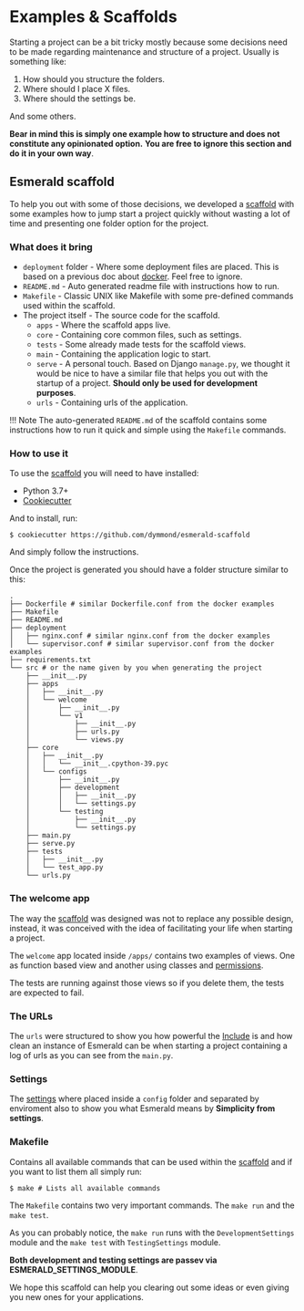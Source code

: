# Examples & Scaffolds

Starting a project can be a bit tricky mostly because some decisions need to be made regarding maintenance and
structure of a project. Usually is something like:

1. How should you structure the folders.
2. Where should I place X files.
3. Where should the settings be.

And some others.

**Bear in mind this is simply one example how to structure and does not constitute any opinionated option.**
**You are free to ignore this section and do it in your own way**.

## Esmerald scaffold

To help you out with some of those decisions, we developed a [scaffold](https://github.com/dymmond/esmerald-scaffold)
with some examples how to jump start a project quickly without wasting a lot of time and presenting one folder option
for the project.

### What does it bring

* `deployment` folder - Where some deployment files are placed. This is based on a previous doc about
[docker](./deployment/docker.md). Feel free to ignore.
* `README.md` - Auto generated readme file with instructions how to run.
* `Makefile` - Classic UNIX like Makefile with some pre-defined commands used within the scaffold.
* The project itself - The source code for the scaffold.
    * `apps` - Where the scaffold apps live.
    * `core` - Containing core common files, such as settings.
    * `tests` - Some already made tests for the scaffold views.
    * `main` - Containing the application logic to start.
    * `serve` - A personal touch. Based on Django `manage.py`, we thought it would be nice to have a similar file
that helps you out with the startup of a project. **Should only be used for development purposes**.
    * `urls` - Containing urls of the application.

!!! Note
    The auto-generated `README.md` of the scaffold contains some instructions how to run it quick and simple using
    the `Makefile` commands.

### How to use it

To use the [scaffold](https://github.com/dymmond/esmerald-scaffold) you will need to have installed:

* Python 3.7+
* [Cookiecutter](https://cookiecutter.readthedocs.io/en/stable/)

And to install, run:

```shell
$ cookiecutter https://github.com/dymmond/esmerald-scaffold
```

And simply follow the instructions.

Once the project is generated you should have a folder structure similar to this:

```shell
.
├── Dockerfile # similar Dockerfile.conf from the docker examples
├── Makefile
├── README.md
├── deployment
│   ├── nginx.conf # similar nginx.conf from the docker examples
│   └── supervisor.conf # similar supervisor.conf from the docker examples
├── requirements.txt
└── src # or the name given by you when generating the project
    ├── __init__.py
    ├── apps
    │   ├── __init__.py
    │   └── welcome
    │       ├── __init__.py
    │       └── v1
    │           ├── __init__.py
    │           ├── urls.py
    │           └── views.py
    ├── core
    │   ├── __init__.py
    │   │   └── __init__.cpython-39.pyc
    │   └── configs
    │       ├── __init__.py
    │       ├── development
    │       │   ├── __init__.py
    │       │   └── settings.py
    │       └── testing
    │           ├── __init__.py
    │           └── settings.py
    ├── main.py
    ├── serve.py
    ├── tests
    │   ├── __init__.py
    │   └── test_app.py
    └── urls.py
```

### The welcome app

The way the [scaffold](https://github.com/dymmond/esmerald-scaffold) was designed was not to replace any possible
design, instead, it was conceived with the idea of facilitating your life when starting a project.

The `welcome` app located inside `/apps/` contains two examples of views. One as function based view and another
using classes and [permissions](./permissions.md).

The tests are running against those views so if you delete them, the tests are expected to fail.

### The URLs

The `urls` were structured to show you how powerful the [Include](./routing/routes.md#include) is and how clean
an instance of Esmerald can be when starting a project containing a log of urls as you can see from the `main.py`.

### Settings

The [settings](./application/settings.md) where placed inside a `config` folder and separated by enviroment also to
show you what Esmerald means by **Simplicity from settings**.

### Makefile

Contains all available commands that can be used within the [scaffold](https://github.com/dymmond/esmerald-scaffold)
and if you want to list them all simply run:

```shell
$ make # Lists all available commands
```

The `Makefile` contains two very important commands. The `make run` and the `make test`.

As you can probably notice, the `make run` runs with the `DevelopmentSettings` module and the `make test` with
`TestingSettings` module.

**Both development and testing settings are passev via ESMERALD_SETTINGS_MODULE**.

We hope this scaffold can help you clearing out some ideas or even giving you new ones for your applications.

